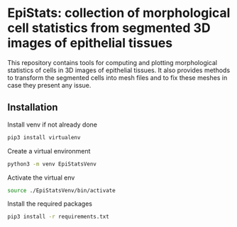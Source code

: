 # EpiStats: collection of morphological cell statistics from segmented 3D images of epithelial tissues

This repository contains tools for computing and plotting morphological statistics of cells in 3D images of epithelial tissues. It also provides methods to transform the segmented cells into mesh files and to fix these meshes in case they present any issue.

## Installation
Install venv if not already done
```bash
pip3 install virtualenv
```

Create a virtual environment
```bash
python3 -m venv EpiStatsVenv
```

Activate the virtual env
```bash
source ./EpiStatsVenv/bin/activate
```

Install the required packages
```bash
pip3 install -r requirements.txt
```

